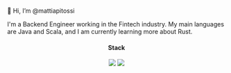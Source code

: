 👋 Hi, I’m @mattiapitossi

I'm a Backend Engineer working in the Fintech industry. My main languages are Java and Scala, and I am currently learning more about Rust.

<div align = "center">
  <h4>
   Stack
  </h4>
 <img src="https://img.shields.io/badge/Scala-DC322F?style=for-the-badge&logo=scala&logoColor=white">
 <img src="https://img.shields.io/badge/Rust-000000?style=for-the-badge&logo=rust&logoColor=white">
</div>
